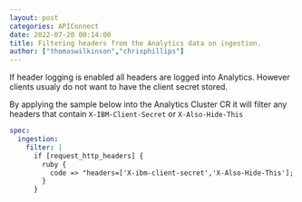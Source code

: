 ```yaml
---
layout: post
categories: APIConnect
date: 2022-07-20 00:14:00
title: Filtering headers from the Analytics data on ingestion.
author: ["thomaswilkinson","chrisphillips"]
---
```


If header logging is enabled all headers are logged into Analytics. However clients usualy do not want to have the client secret stored.

<!--more-->

By applying the sample below into the Analytics Cluster CR it will filter any headers that contain `X-IBM-Client-Secret` or `X-Also-Hide-This`

```yaml
spec:
  ingestion:
    filter: |
      if [request_http_headers] {
        ruby {
          code => "headers=['X-ibm-client-secret','X-Also-Hide-This']; newHeaders = event.get('[request_http_headers]').collect {|i| headers.each {|header| i[header] = '********sanitized********' if i.has_key?(header)}; i}; event.set('[request_http_headers]', newHeaders)"
        }
      }
```
